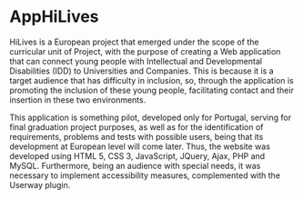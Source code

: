 # AppHiLives
HiLives is a European project that emerged under the scope of the curricular unit of Project, with the purpose of creating a Web application that can connect young people with Intellectual and Developmental Disabilities (IDD) to Universities and Companies. This is because it is a target audience that has difficulty in inclusion, so, through the application is promoting the inclusion of these young people, facilitating contact and their insertion in these two environments.

This application is something pilot, developed only for Portugal, serving for final graduation project purposes, as well as for the identification of requirements, problems and tests with possible users, being that its development at European level will come later. Thus, the website was developed using HTML 5, CSS 3, JavaScript, JQuery, Ajax, PHP and MySQL. Furthermore, being an audience with special needs, it was necessary to implement accessibility measures, complemented with the Userway plugin.
